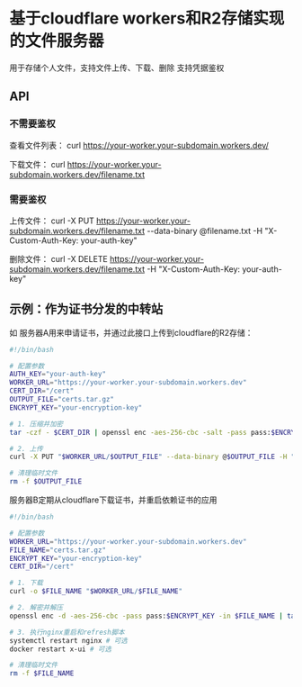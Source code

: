 # 基于cloudflare workers和R2存储实现的文件服务器

用于存储个人文件，支持文件上传、下载、删除
支持凭据鉴权

## API
### 不需要鉴权
查看文件列表：
curl <https://your-worker.your-subdomain.workers.dev/>

下载文件：
curl <https://your-worker.your-subdomain.workers.dev/filename.txt>

### 需要鉴权
上传文件：
curl -X PUT <https://your-worker.your-subdomain.workers.dev/filename.txt>  --data-binary @filename.txt -H "X-Custom-Auth-Key: your-auth-key"


删除文件：
curl -X DELETE <https://your-worker.your-subdomain.workers.dev/filename.txt> -H "X-Custom-Auth-Key: your-auth-key"


## 示例：作为证书分发的中转站
如 服务器A用来申请证书，并通过此接口上传到cloudflare的R2存储：
```sh
#!/bin/bash

# 配置参数
AUTH_KEY="your-auth-key"
WORKER_URL="https://your-worker.your-subdomain.workers.dev"
CERT_DIR="/cert"
OUTPUT_FILE="certs.tar.gz"
ENCRYPT_KEY="your-encryption-key"

# 1. 压缩并加密
tar -czf - $CERT_DIR | openssl enc -aes-256-cbc -salt -pass pass:$ENCRYPT_KEY -out $OUTPUT_FILE

# 2. 上传
curl -X PUT "$WORKER_URL/$OUTPUT_FILE" --data-binary @$OUTPUT_FILE -H "X-Custom-Auth-Key: $AUTH_KEY"

# 清理临时文件
rm -f $OUTPUT_FILE
```

服务器B定期从cloudflare下载证书，并重启依赖证书的应用
```sh
#!/bin/bash

# 配置参数
WORKER_URL="https://your-worker.your-subdomain.workers.dev"
FILE_NAME="certs.tar.gz"
ENCRYPT_KEY="your-encryption-key"
CERT_DIR="/cert"

# 1. 下载
curl -o $FILE_NAME "$WORKER_URL/$FILE_NAME"

# 2. 解密并解压
openssl enc -d -aes-256-cbc -pass pass:$ENCRYPT_KEY -in $FILE_NAME | tar -xzf - -C /

# 3. 执行nginx重启和refresh脚本
systemctl restart nginx # 可选
docker restart x-ui # 可选

# 清理临时文件
rm -f $FILE_NAME
```
